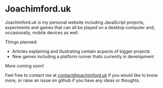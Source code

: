 # Joachimford.uk
Joachimford.uk is my personal website including JavaScript projects, experiments and games that can all be played on a desktop computer and, occasionally,
mobile devices as well.

Things planned:
- Articles explaining and illustrating centain acpects of bigger projects
- New games including a platform runner thats currently in development

More coming soon!

Feel free to contact me at [contact@joachimford.uk](mailto:contact@joachimford.uk) if you would like to know more, or raise an issue on github if you have any ideas or thoughts.
